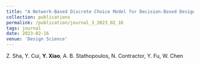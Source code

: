 ```yaml
---
title: "A Network-Based Discrete Choice Model for Decision-Based Design [[Paper]](/files/journal3.pdf) [[DOI]](https://doi.org/10.1017/dsj.2023.4)"
collection: publications
permalink: /publication/journal_3_2023_02_16
tags: journal
date: 2023-02-16
venue: 'Design Science'
---
```

Z. Sha, Y. Cui, **Y. Xiao**, A. B. Stathopoulos, N. Contractor, Y. Fu, W. Chen



